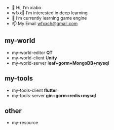 - 👋 Hi, I’m xiabo
- wfxx👀 I’m interested in deep learning
- 🌱 I’m currently learning game engine
- 📫 My Email wfxxch@gmail.com

## my-world
* my-world-editor
**QT**
* my-world-client
**Unity**
* my-world-server
**leaf+gorm+MongoDB+mysql**

## my-tools
* my-tools-client
**flutter**
* my-tools-server
**gin+gorm+redis+mysql**

## other
* my-resource

<!---
wfxx/wfxx is a ✨ special ✨ repository because its `README.md` (this file) appears on your GitHub profile.
You can click the Preview link to take a look at your changes.
--->
